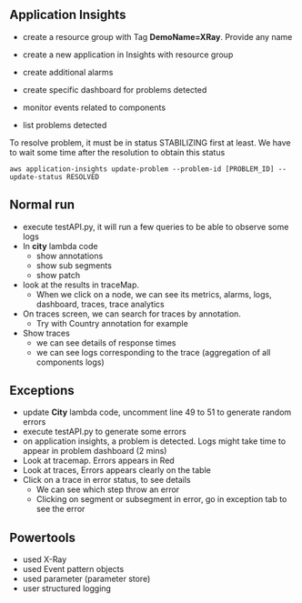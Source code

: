 ## Application Insights

* create a resource group with Tag **DemoName=XRay**. Provide any name
* create a new application in Insights with resource group

* create additional alarms
* create specific dashboard for problems detected
* monitor events related to components
* list problems detected

To resolve problem, it must be in status STABILIZING first at least. We have to wait some time after the resolution to obtain this status

```
aws application-insights update-problem --problem-id [PROBLEM_ID] --update-status RESOLVED
```

## Normal run

* execute testAPI.py, it will run a few queries to be able to observe some logs
* In **city** lambda code
  * show annotations
  * show sub segments
  * show patch
* look at the results in traceMap.
  *  When we click on a node, we can see its metrics, alarms, logs, dashboard, traces, trace analytics
* On traces screen, we can search for traces by annotation. 
  * Try with Country annotation for example
* Show traces
  * we can see details of response times
  * we can see logs corresponding to the trace (aggregation of all components logs)

## Exceptions

* update **City** lambda code, uncomment line 49 to 51 to generate random errors
* execute testAPI.py to generate some errors
* on application insights, a problem is detected. Logs might take time to appear in problem dashboard (2 mins)
* Look at tracemap. Errors appears in Red
* Look at traces, Errors appears clearly on the table
* Click on a trace in error status, to see details
  * We can see which step throw an error
  * Clicking on segment or subsegment in error, go in exception tab to see the error


## Powertools

* used X-Ray
* used Event pattern objects
* used parameter (parameter store)
* user structured logging
